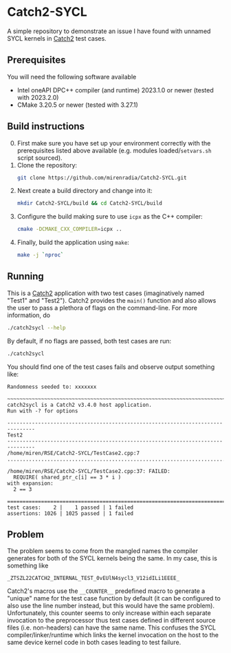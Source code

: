 # Catch2-SYCL

A simple repository to demonstrate an issue I have found with unnamed SYCL
kernels in [Catch2](https://github.com/catchorg/Catch2) test cases.

## Prerequisites

You will need the following software available
* Intel oneAPI DPC++ compiler (and runtime) 2023.1.0 or newer (tested with
  2023.2.0)
* CMake 3.20.5 or newer (tested with 3.27.1)

## Build instructions

0. First make sure you have set up your environment correctly with the
   prerequisites listed above available (e.g. modules loaded/`setvars.sh` script
   sourced).
1. Clone the repository:
   ```bash
   git clone https://github.com/mirenradia/Catch2-SYCL.git
   ```
2. Next create a build directory and change into it:
   ```bash
   mkdir Catch2-SYCL/build && cd Catch2-SYCL/build
   ```
3. Configure the build making sure to use `icpx` as the C++ compiler:
   ```bash
   cmake -DCMAKE_CXX_COMPILER=icpx ..
   ```
4. Finally, build the application using `make`:
   ```bash
   make -j `nproc`
   ```

## Running

This is a [Catch2](https://github.com/catchorg/Catch2) application with two test
cases (imaginatively named "Test1" and "Test2"). Catch2 provides the `main()`
function and also allows the user to pass a plethora of flags on the
command-line. For more information, do
```bash
./catch2sycl --help
```
By default, if no flags are passed, both test cases are run:
```bash
./catch2sycl
```
You should find one of the test cases fails and observe output something like:
```
Randomness seeded to: xxxxxxx

~~~~~~~~~~~~~~~~~~~~~~~~~~~~~~~~~~~~~~~~~~~~~~~~~~~~~~~~~~~~~~~~~~~~~~~~~~~~~~~
catch2sycl is a Catch2 v3.4.0 host application.
Run with -? for options

-------------------------------------------------------------------------------
Test2
-------------------------------------------------------------------------------
/home/miren/RSE/Catch2-SYCL/TestCase2.cpp:7
...............................................................................

/home/miren/RSE/Catch2-SYCL/TestCase2.cpp:37: FAILED:
  REQUIRE( shared_ptr_c[i] == 3 * i )
with expansion:
  2 == 3

===============================================================================
test cases:    2 |    1 passed | 1 failed
assertions: 1026 | 1025 passed | 1 failed
```

## Problem
The problem seems to come from the mangled names the compiler generates for both
of the SYCL kernels being the same. In my case, this is something like
```
_ZTSZL22CATCH2_INTERNAL_TEST_0vEUlN4sycl3_V12idILi1EEEE_
```
Catch2's macros use the `__COUNTER__` predefined macro to generate a "unique"
name for the test case function by default (it can be configured to also use the
line number instead, but this would have the same problem). Unfortunately, this
counter seems to only increase within each separate invocation to the
preprocessor thus test cases defined in different source files (i.e.
non-headers) can have the same name.  This confuses the SYCL
compiler/linker/runtime which links the kernel invocation on the host to the
same device kernel code in both cases leading to test failure.